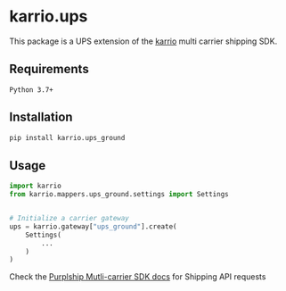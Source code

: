 # karrio.ups

This package is a UPS extension of the [karrio](https://pypi.org/project/karrio) multi carrier shipping SDK.

## Requirements

`Python 3.7+`

## Installation

```bash
pip install karrio.ups_ground
```

## Usage

```python
import karrio
from karrio.mappers.ups_ground.settings import Settings


# Initialize a carrier gateway
ups = karrio.gateway["ups_ground"].create(
    Settings(
        ...
    )
)
```

Check the [Purplship Mutli-carrier SDK docs](https://sdk.karrio.com) for Shipping API requests
